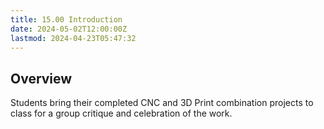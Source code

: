```yaml
---
title: 15.00 Introduction
date: 2024-05-02T12:00:00Z
lastmod: 2024-04-23T05:47:32
---
```


## Overview

Students bring their completed CNC and 3D Print combination projects to class for a group critique and celebration of the work.
